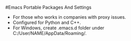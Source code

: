 #Emacs Portable Packages And Settings
- For those who works in companies with proxy issues.
- Configured for Python and C++.
- For Windows, create .emacs.d folder under C:/User/NAME/AppData/Roaming/.